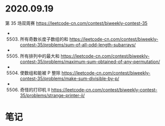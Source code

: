 
# 2020.09.19

第 35 场双周赛 https://leetcode-cn.com/contest/biweekly-contest-35
- 5503. 所有奇数长度子数组的和 https://leetcode-cn.com/contest/biweekly-contest-35/problems/sum-of-all-odd-length-subarrays/
- 5505. 所有排列中的最大和 https://leetcode-cn.com/contest/biweekly-contest-35/problems/maximum-sum-obtained-of-any-permutation/
- 5504. 使数组和能被 P 整除 https://leetcode-cn.com/contest/biweekly-contest-35/problems/make-sum-divisible-by-p/
- 5506. 奇怪的打印机 II https://leetcode-cn.com/contest/biweekly-contest-35/problems/strange-printer-ii/

# 笔记
